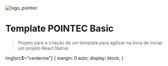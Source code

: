 ![logo_pointec](https://user-images.githubusercontent.com/46358065/83303531-9187f800-a1d3-11ea-8e77-9484af6305a1.png?style=centerme)

# Template POINTEC Basic
> Projeto para a criação de um template para agilizar na hora de iniciar um projeto React Native

img[src$="centerme"] {
  margin: 0 auto;
  display: block;
}